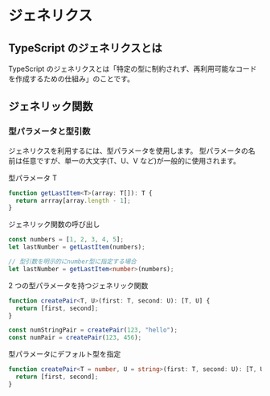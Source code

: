 # ジェネリクス

## TypeScript のジェネリクスとは

TypeScript のジェネリクスとは「特定の型に制約されず、再利用可能なコードを作成するための仕組み」のことです。

## ジェネリック関数

### 型パラメータと型引数

ジェネリクスを利用するには、型パラメータを使用します。
型パラメータの名前は任意ですが、単一の大文字(T、U、V など)が一般的に使用されます。

型パラメータ T

```typescript
function getLastItem<T>(array: T[]): T {
  return arrray[array.length - 1];
}
```

ジェネリック関数の呼び出し

```typescript
const numbers = [1, 2, 3, 4, 5];
let lastNumber = getLastItem(numbers);

// 型引数を明示的にnumber型に指定する場合
let lastNumber = getLastItem<number>(numbers);
```

2 つの型パラメータを持つジェネリック関数

```typescript
function createPair<T, U>(first: T, second: U): [T, U] {
  return [first, second];
}

const numStringPair = createPair(123, "hello");
const numPair = createPair(123, 456);
```

型パラメータにデフォルト型を指定

```typescript
function createPair<T = number, U = string>(first: T, second: U): [T, U] {
  return [first, second];
}
```
